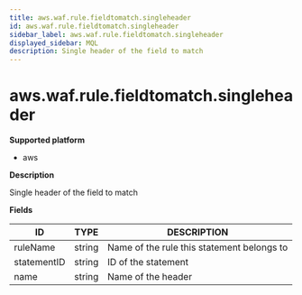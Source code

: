 ```yaml
---
title: aws.waf.rule.fieldtomatch.singleheader
id: aws.waf.rule.fieldtomatch.singleheader
sidebar_label: aws.waf.rule.fieldtomatch.singleheader
displayed_sidebar: MQL
description: Single header of the field to match
---
```


# aws.waf.rule.fieldtomatch.singleheader

**Supported platform**

- aws

**Description**

Single header of the field to match

**Fields**

| ID          | TYPE   | DESCRIPTION                                |
| ----------- | ------ | ------------------------------------------ |
| ruleName    | string | Name of the rule this statement belongs to |
| statementID | string | ID of the statement                        |
| name        | string | Name of the header                         |
